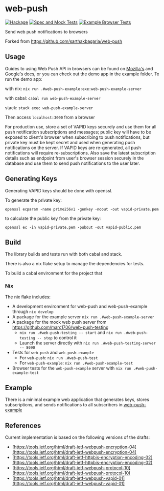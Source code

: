 # web-push

[![Hackage](https://img.shields.io/hackage/v/web-push.svg)](https://hackage.haskell.org/package/web-push)
[![Spec and Mock Tests](https://github.com/cotrone/web-push/actions/workflows/web-push-tests.yml/badge.svg)](https://github.com/cotrone/web-push/actions/workflows/web-push-tests.yml)
[![Example Browser Tests](https://github.com/cotrone/web-push/actions/workflows/web-push-example.yml/badge.svg)](https://github.com/cotrone/web-push/actions/workflows/web-push-example.yml)

Send web push notifications to browsers

Forked from https://github.com/sarthakbagaria/web-push

## Usage

Guides to using Web Push API in browsers can be found on [Mozilla's](https://developer.mozilla.org/en/docs/Web/API/Push_API) and [Google's](https://developers.google.com/web/fundamentals/engage-and-retain/push-notifications/) docs, or you can check out the demo app in the example folder. To run the demo app:

with nix: `nix run .#web-push-example:exe:web-push-example-server`

with cabal: `cabal run web-push-example-server`

stack: `stack exec web-push-example-server`

Then access `localhost:3000` from a browser

For production use, store a set of VAPID keys securely and use them for all push notification subscriptions and messages; public key will have to be exposed to client's browser when subscribing to push notifications, but private key must be kept secret and used when generating push notifications on the server. If VAPID keys are re-generated, all push notifications will require re-subscriptions. Also save the latest subscription details such as endpoint from user's browser session securely in the database and use them to send push notifications to the user later.

## Generating Keys

Generating VAPID keys should be done with openssl.

To generate the private key:
```
openssl ecparam -name prime256v1 -genkey -noout -out vapid-private.pem
```

to calculate the public key from the private key:
```
openssl ec -in vapid-private.pem -pubout -out vapid-public.pem
```

## Build

The library builds and tests run with both cabal and stack.

There is also a nix flake setup to manage the dependencies for tests.

To build a cabal environment for the project that

### Nix

The nix flake includes:

- A development environment for web-push and web-push-example through `nix develop`
- A package for the example server `nix run .#web-push-example-server`
- A package for the mock web push server from https://github.com/marc1706/web-push-testing
  - `nix run .#web-push-testing -- start` and `nix run .#web-push-testing -- stop` to control it
  - Launch the server directly with `nix run .#web-push-testing-server -- 8090`
- Tests for `web-push` and `web-push-example`
  - For `web-push`: `nix run .#web-push-test`
  - For `web-push-example`: `nix run .#web-push-example-test`
- Browser tests for the `web-push-example` server with `nix run .#web-push-example-test`

## Example

There is a minimal example web application that generates keys, stores subscriptions, and sends notifications to all subscribers in [web-push-example](web-push-example/README.md)

## References

Current implementation is based on the following versions of the drafts:
- [https://tools.ietf.org/html/draft-ietf-webpush-encryption-04](https://tools.ietf.org/html/draft-ietf-webpush-encryption-04)
- [https://tools.ietf.org/html/draft-ietf-httpbis-encryption-encoding-02](https://tools.ietf.org/html/draft-ietf-httpbis-encryption-encoding-02)
- [https://tools.ietf.org/html/draft-ietf-webpush-protocol-10](https://tools.ietf.org/html/draft-ietf-webpush-protocol-10)
- [https://tools.ietf.org/html/draft-ietf-webpush-vapid-01](https://tools.ietf.org/html/draft-ietf-webpush-vapid-01)
